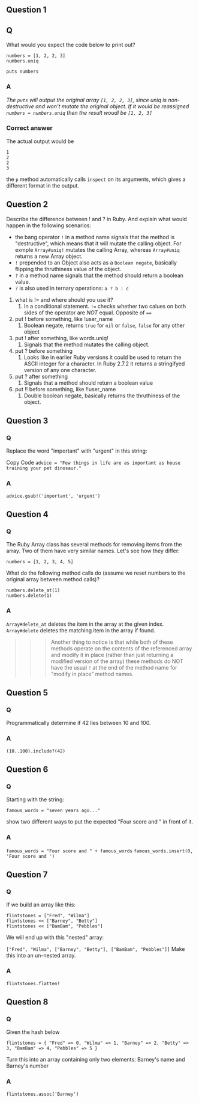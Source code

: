 ## Question 1 

## Q
What would you expect the code below to print out?

```
numbers = [1, 2, 2, 3]
numbers.uniq

puts numbers
```

### A

_The `puts` will output the original array `[1, 2, 2, 3]`, since uniq is non-destructive and won't mutate the original object. If it would be reassigned `numbers = numbers.uniq` then the result woudl be `[1, 2, 3]`_

### Correct answer
The actual output would be
```
1
2
2
3
```
the `p` method automatically calls `inspect` on its arguments, which gives a different format in the output.


## Question 2

Describe the difference between ! and ? in Ruby. And explain what would happen in the following scenarios:
- the bang operator `!` in a method name signals that the method is "destructive", which means that it will mutate the calling object. For exmple `Array#uniq!` mutates the calling Array, whereas `Array#uniq` returns a new Array object.
- `!` prepended to an Object also acts as a `Boolean negate`, basically flipping the thruthiness value of the object.
- `?` in a method name signals that the method should return a boolean value.
- `?` is also used in ternary operations: `a ? b : c`

1. what is != and where should you use it?
   1. In a conditional statement. `!=` checks whether two calues on both sides of the operator are _NOT_ equal. Opposite of `==`
2. put ! before something, like !user_name
   1. Boolean negate, returns `true` for `nil` or `false`, `false` for any other object
3. put ! after something, like words.uniq!
   1. Signals that the method mutates the calling object.
4. put ? before something
   1. Looks like in earlier Ruby versions it could be used to return the ASCII integer for a character. In Ruby 2.7.2 it returns a stringifyed version of any one character.
5. put ? after something
   1. Signals that a method should return a boolean value
6. put !! before something, like !!user_name
   1. Double boolean negate, basically returns the thruthiness of the object.

## Question 3

### Q
Replace the word "important" with "urgent" in this string:

Copy Code
`advice = "Few things in life are as important as house training your pet dinosaur."`

### A
`advice.gsub!('important', 'urgent')`

## Question 4

### Q
The Ruby Array class has several methods for removing items from the array. Two of them have very similar names. Let's see how they differ:

`numbers = [1, 2, 3, 4, 5]`

What do the following method calls do (assume we reset numbers to the original array between method calls)?

```
numbers.delete_at(1)
numbers.delete(1)
```

### A
`Array#delete_at` deletes the item in the array at the given index.
`Array#delete` deletes the matching item in the array if found.

>>>Another thing to notice is that while both of these methods operate on the contents of the referenced array and modify it in place (rather than just returning a modified version of the array) these methods do NOT have the usual `!` at the end of the method name for "modify in place" method names.

## Question 5

### Q
Programmatically determine if 42 lies between 10 and 100.

### A
`(10..100).include?(42)`

## Question 6

### Q
Starting with the string:

`famous_words = "seven years ago..."`

show two different ways to put the expected "Four score and " in front of it.

### A
`famous_words = "Four score and " + famous_words`
`famous_words.insert(0, 'Four score and ')`

## Question 7

### Q
If we build an array like this:

```
flintstones = ["Fred", "Wilma"]
flintstones << ["Barney", "Betty"]
flintstones << ["BamBam", "Pebbles"]
```

We will end up with this "nested" array:


`["Fred", "Wilma", ["Barney", "Betty"], ["BamBam", "Pebbles"]]`
Make this into an un-nested array.

### A
`flintstones.flatten!`

## Question 8

### Q
Given the hash below

`flintstones = { "Fred" => 0, "Wilma" => 1, "Barney" => 2, "Betty" => 3, "BamBam" => 4, "Pebbles" => 5 }`

Turn this into an array containing only two elements: Barney's name and Barney's number

### A
`flintstones.assoc('Barney')`
